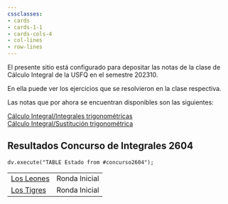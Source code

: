 ```yaml
---
cssclasses:
- cards
- cards-1-1
- cards-cols-4
- col-lines 
- row-lines
---
```

   
El presente sitio está configurado para depositar las notas de la clase de Cálculo Integral de la USFQ en el semestre 202310.      
      
En ella puede ver los ejercicios que se resolvieron en la clase respectiva.      
      
Las notas que por ahora se encuentran disponibles son las siguientes:      
      
[Cálculo Integral/Integrales trigonométricas](/not_created.md)      
[Cálculo Integral/Sustitución trigonométrica](/not_created.md)      
      
## Resultados Concurso de Integrales 2604      
      
```dataviewjs 
dv.execute("TABLE Estado from #concurso2604");
```
   
      
      
|   |   |      
|---|---|      
|[Los Leones](app://obsidian.md/Concurso%20Integrales%202604/Los%20Leones.md)|Ronda Inicial|      
|[Los Tigres](app://obsidian.md/Concurso%20Integrales%202604/Los%20Tigres.md)|Ronda Inicial|